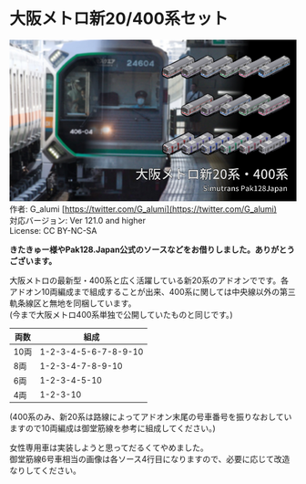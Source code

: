 # 大阪メトロ新20/400系セット

![サムネイル](thumbnail.png)
作者: G_alumi [https://twitter.com/G_alumi](https://twitter.com/G_alumi)  
対応バージョン: Ver 121.0 and higher  
License: CC BY-NC-SA

**きたきゅー様やPak128.Japan公式のソースなどをお借りしました。ありがとうございます。**

大阪メトロの最新型・400系と広く活躍している新20系のアドオンでです。各アドオン10両編成まで組成することが出来、400系に関しては中央線以外の第三軌条線区と無地を同梱しています。  
(今まで大阪メトロ400系単独で公開していたものと同じです。)

|両数|組成|
|-----|-----|
| 10両 | 1-2-3-4-5-6-7-8-9-10 |
| 8両 | 1-2-3-4-7-8-9-10 |
| 6両 | 1-2-3-4-5-10 |
| 4両 | 1-2-3-10 |

(400系のみ、新20系は路線によってアドオン末尾の号車番号を振りなおしていますので10両編成は御堂筋線を参考に組成してください。)

女性専用車は実装しようと思ってだるくてやめました。  
御堂筋線6号車相当の画像は各ソース4行目になりますので、必要に応じて改造なりしてください。